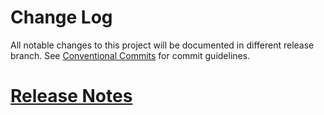 # Change Log

All notable changes to this project will be documented in different release branch.
See [Conventional Commits](https://conventionalcommits.org) for commit guidelines.

# [Release Notes](//github.com/Tencent/Hippy/releases)

